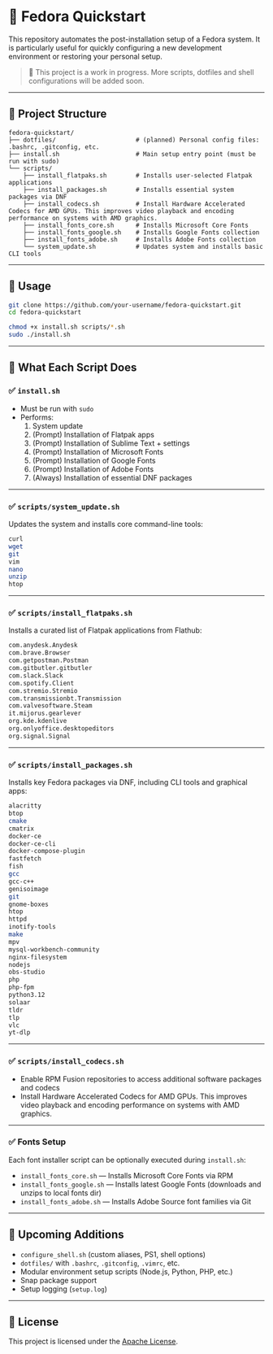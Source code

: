 # 🐧 Fedora Quickstart

This repository automates the post-installation setup of a Fedora system. It is particularly useful for quickly configuring a new development environment or restoring your personal setup.

> 🔧 This project is a work in progress. More scripts, dotfiles and shell configurations will be added soon.

---

## 📁 Project Structure

```
fedora-quickstart/
├── dotfiles/                      # (planned) Personal config files: .bashrc, .gitconfig, etc.
├── install.sh                     # Main setup entry point (must be run with sudo)
└── scripts/
    ├── install_flatpaks.sh        # Installs user-selected Flatpak applications
    ├── install_packages.sh        # Installs essential system packages via DNF
    ├── install_codecs.sh          # Install Hardware Accelerated Codecs for AMD GPUs. This improves video playback and encoding performance on systems with AMD graphics.
    ├── install_fonts_core.sh      # Installs Microsoft Core Fonts
    ├── install_fonts_google.sh    # Installs Google Fonts collection
    ├── install_fonts_adobe.sh     # Installs Adobe Fonts collection
    └── system_update.sh           # Updates system and installs basic CLI tools
```

---

## 🚀 Usage

```bash
git clone https://github.com/your-username/fedora-quickstart.git
cd fedora-quickstart

chmod +x install.sh scripts/*.sh
sudo ./install.sh
```

---

## 🔧 What Each Script Does

### ✅ `install.sh`

- Must be run with `sudo`
- Performs:
  1. System update
  2. (Prompt) Installation of Flatpak apps
  3. (Prompt) Installation of Sublime Text + settings
  4. (Prompt) Installation of Microsoft Fonts
  5. (Prompt) Installation of Google Fonts
  6. (Prompt) Installation of Adobe Fonts
  7. (Always) Installation of essential DNF packages

---

### ✅ `scripts/system_update.sh`

Updates the system and installs core command-line tools:

```bash
curl
wget
git
vim
nano
unzip
htop
```

---

### ✅ `scripts/install_flatpaks.sh`

Installs a curated list of Flatpak applications from Flathub:

```bash
com.anydesk.Anydesk
com.brave.Browser
com.getpostman.Postman
com.gitbutler.gitbutler
com.slack.Slack
com.spotify.Client
com.stremio.Stremio
com.transmissionbt.Transmission
com.valvesoftware.Steam
it.mijorus.gearlever
org.kde.kdenlive
org.onlyoffice.desktopeditors
org.signal.Signal
```

---

### ✅ `scripts/install_packages.sh`

Installs key Fedora packages via DNF, including CLI tools and graphical apps:

```bash
alacritty
btop
cmake
cmatrix
docker-ce
docker-ce-cli
docker-compose-plugin
fastfetch
fish
gcc
gcc-c++
genisoimage
git
gnome-boxes
htop
httpd
inotify-tools
make
mpv
mysql-workbench-community
nginx-filesystem
nodejs
obs-studio
php
php-fpm
python3.12
solaar
tldr
tlp
vlc
yt-dlp
```

---

### ✅ `scripts/install_codecs.sh`

- Enable RPM Fusion repositories to access additional software packages and codecs
- Install Hardware Accelerated Codecs for AMD GPUs. This improves video playback and encoding performance on systems with AMD graphics.

---

### ✅ Fonts Setup

Each font installer script can be optionally executed during `install.sh`:

- `install_fonts_core.sh` — Installs Microsoft Core Fonts via RPM
- `install_fonts_google.sh` — Installs latest Google Fonts (downloads and unzips to local fonts dir)
- `install_fonts_adobe.sh` — Installs Adobe Source font families via Git

---

## 🧩 Upcoming Additions

- `configure_shell.sh` (custom aliases, PS1, shell options)
- `dotfiles/` with `.bashrc`, `.gitconfig`, `.vimrc`, etc.
- Modular environment setup scripts (Node.js, Python, PHP, etc.)
- Snap package support
- Setup logging (`setup.log`)

---

## 📄 License

This project is licensed under the [Apache License](LICENSE).